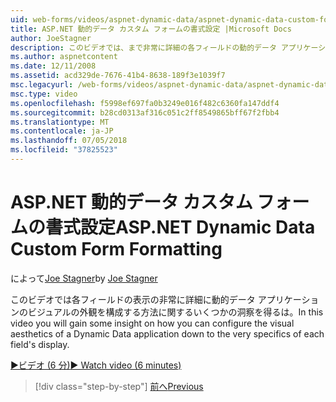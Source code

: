 ```yaml
---
uid: web-forms/videos/aspnet-dynamic-data/aspnet-dynamic-data-custom-form-formatting
title: ASP.NET 動的データ カスタム フォームの書式設定 |Microsoft Docs
author: JoeStagner
description: このビデオでは、まで非常に詳細の各フィールドの動的データ アプリケーションのビジュアルの外観を構成する方法に関するいくつかの洞察を得る.
ms.author: aspnetcontent
ms.date: 12/11/2008
ms.assetid: acd329de-7676-41b4-8638-189f3e1039f7
msc.legacyurl: /web-forms/videos/aspnet-dynamic-data/aspnet-dynamic-data-custom-form-formatting
msc.type: video
ms.openlocfilehash: f5998ef697fa0b3249e016f482c6360fa147ddf4
ms.sourcegitcommit: b28cd0313af316c051c2ff8549865bff67f2fbb4
ms.translationtype: MT
ms.contentlocale: ja-JP
ms.lasthandoff: 07/05/2018
ms.locfileid: "37825523"
---
```

<a name="aspnet-dynamic-data-custom-form-formatting"></a><span data-ttu-id="6bf63-103">ASP.NET 動的データ カスタム フォームの書式設定</span><span class="sxs-lookup"><span data-stu-id="6bf63-103">ASP.NET Dynamic Data Custom Form Formatting</span></span>
====================
<span data-ttu-id="6bf63-104">によって[Joe Stagner](https://github.com/JoeStagner)</span><span class="sxs-lookup"><span data-stu-id="6bf63-104">by [Joe Stagner](https://github.com/JoeStagner)</span></span>

<span data-ttu-id="6bf63-105">このビデオでは各フィールドの表示の非常に詳細に動的データ アプリケーションのビジュアルの外観を構成する方法に関するいくつかの洞察を得るは。</span><span class="sxs-lookup"><span data-stu-id="6bf63-105">In this video you will gain some insight on how you can configure the visual aesthetics of a Dynamic Data application down to the very specifics of each field's display.</span></span>

[<span data-ttu-id="6bf63-106">&#9654;ビデオ (6 分)</span><span class="sxs-lookup"><span data-stu-id="6bf63-106">&#9654; Watch video (6 minutes)</span></span>](https://channel9.msdn.com/Blogs/ASP-NET-Site-Videos/aspnet-dynamic-data-custom-form-formatting)

> [!div class="step-by-step"]
> [<span data-ttu-id="6bf63-107">前へ</span><span class="sxs-lookup"><span data-stu-id="6bf63-107">Previous</span></span>](how-to-create-table-specific-custom-forms-in-an-aspnet-dynamic-data-application.md)
